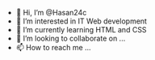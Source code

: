 - 👋 Hi, I’m @Hasan24c
- 👀 I’m interested in IT Web development
- 🌱 I’m currently learning HTML and CSS
- 💞️ I’m looking to collaborate on ...
- 📫 How to reach me ...

<!---
Hasan24c/Hasan24c is a ✨ special ✨ repository because its `README.md` (this file) appears on your GitHub profile.
You can click the Preview link to take a look at your changes.
--->
